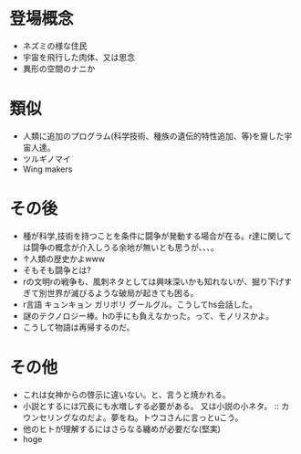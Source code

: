 # 登場概念
- ネズミの様な住民
- 宇宙を飛行した肉体、又は思念
- 異形の空間のナニか

# 類似
- 人類に追加のプログラム(科学技術、種族の遺伝的特性追加、等)を齎した宇宙人達。
- ツルギノマイ
- Wing makers

# その後
- 種が科学,技術を持つことを条件に闘争が発動する場合が在る。r達に関しては闘争の概念が介入しうる余地が無いとも思うが、、、。
- ↑人類の歴史かよwww
- そもそも闘争とは?
- rの文明rの戦争も、風刺ネタとしては興味深いかも知れないが、掘り下げすぎて別世界が滅びるような破局が起きても困る。
- r言語 キュンキョン ガリボリ グールグル。こうしてhs会話した。
- 謎のテクノロジー棒。hの手にも負えなかった。って、モノリスかよ。
- こうして物語は再帰するのだ。


# その他
- これは女神からの啓示に違いない。と、言うと焼かれる。
- 小説とするには冗長にも水増しする必要がある。 又は小説の小ネタ。 :: カウンセリングなのだよ。夢をね。トウコさんに言っとuこう。
- 他のヒトが理解するにはさらなる纏めが必要だな(堅実)
- hoge


